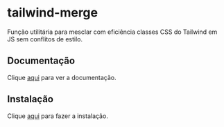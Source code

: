 # tailwind-merge

Função utilitária para mesclar com eficiência classes CSS do Tailwind em JS sem conflitos de estilo.

## Documentação

Clique [aqui](https://github.com/dcastil/tailwind-merge) para ver a documentação.

## Instalação

Clique [aqui](https://www.npmjs.com/package/tailwind-merge) para fazer a instalação.